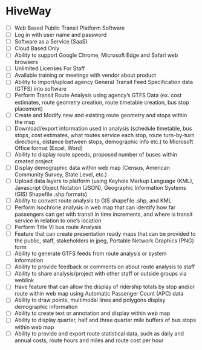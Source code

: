 # HiveWay

- [ ] Web Based Public Transit Platform Software
- [ ] Log in with user name and password
- [ ] Software as a Service (SaaS)
- [ ] Cloud Based Only
- [ ] Ability to support Google Chrome, Microsoft Edge and Safari web browsers
- [ ] Unlimited Licenses For Staff
- [ ] Available training or meetings with vendor about product
- [ ] Ability to import/upload agency General Transit Feed Specification data (GTFS) into software
- [ ] Perform Transit Route Analysis using agency’s GTFS Data (ex. cost estimates, route geometry creation, route timetable creation, bus stop placement)
- [ ] Create and Modify new and existing route geometry and stops within the map
- [ ] Download/export information used in analysis (schedule timetable, bus stops, cost estimates, what routes service each stop, route turn-by-turn directions, distance between stops, demographic info etc.) to Microsoft Office format (Excel, Word)
- [ ] Ability to display route speeds, proposed number of buses within created project
- [ ] Display demographic data within web map (Census, American Community Survey, State Level, etc.)
- [ ] Upload data layers to platform (using Keyhole Markup Language (KML), Javascript Object Notation (JSON), Geographic Information Systems (GIS) Shapefile .shp formats)
- [ ] Ability to convert route analysis to GIS shapefile .shp, and KML
- [ ] Perform Isochrone analysis in web map that can identify how far passengers can get with transit in time increments, and where is transit service in relation to one’s location
- [ ] Perform Title VI bus route Analysis
- [ ] Feature that can create presentation ready maps that can be provided to the public, staff, stakeholders in jpeg, Portable Network Graphics (PNG) form
- [ ] Ability to generate GTFS feeds from route analysis or system information
- [ ] Ability to provide feedback or comments on about route analysis to staff
- [ ] Ability to share analysis/project with other staff or outside groups via weblink
- [ ] Have feature that can allow the display of ridership totals by stop and/or route within web map using Automatic Passenger Count (APC) data
- [ ] Ability to draw points, multimodal lines and polygons display demographic information
- [ ] Ability to create text or annotation and display within web map
- [ ] Ability to display quarter, half and three quarter mile buffers of bus stops within web map
- [ ] Ability to provide and export route statistical data, such as daily and annual costs, route hours and miles and route cost per hour